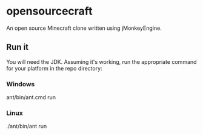 # opensourcecraft
An open source Minecraft clone written using jMonkeyEngine.

## Run it
You will need the JDK. Assuming it's working, run the appropriate command for your platform in the repo directory:

### Windows
ant/bin/ant.cmd run

### Linux
./ant/bin/ant run
